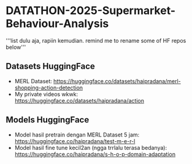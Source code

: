 # DATATHON-2025-Supermarket-Behaviour-Analysis
'''list dulu aja, rapiin kemudian. remind me to rename some of HF repos below'''

## Datasets HuggingFace
- MERL Dataset: https://huggingface.co/datasets/haipradana/merl-shopping-action-detection
- My private videos wkwk: https://huggingface.co/datasets/haipradana/action

## Models HuggingFace
- Model hasil pretrain dengan MERL Dataset 5 jam: https://huggingface.co/haipradana/test-m-e-r-l
- Model hasil fine tune kecil2an (ngga trrlalu terasa bedanya): https://huggingface.co/haipradana/s-h-o-p-domain-adaptation
